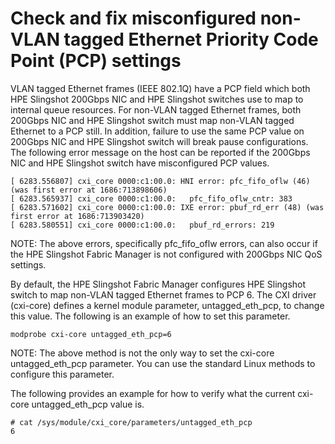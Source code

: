 
# Check and fix misconfigured non-VLAN tagged Ethernet Priority Code Point (PCP) settings

VLAN tagged Ethernet frames (IEEE 802.1Q) have a PCP field which both HPE Slingshot 200Gbps NIC
and HPE Slingshot switches use to map to internal queue resources. For non-VLAN tagged Ethernet
frames, both 200Gbps NIC and HPE Slingshot switch must map non-VLAN tagged Ethernet to a PCP
still. In addition, failure to use the same PCP value on 200Gbps NIC and HPE Slingshot switch
will break pause configurations. The following error message on the host can
be reported if the 200Gbps NIC and HPE Slingshot switch have misconfigured PCP values.

```screen
[ 6283.556807] cxi_core 0000:c1:00.0: HNI error: pfc_fifo_oflw (46) (was first error at 1686:713898606)
[ 6283.565937] cxi_core 0000:c1:00.0:   pfc_fifo_oflw_cntr: 383
[ 6283.571602] cxi_core 0000:c1:00.0: IXE error: pbuf_rd_err (48) (was first error at 1686:713903420)
[ 6283.580551] cxi_core 0000:c1:00.0:   pbuf_rd_errors: 219
```

NOTE: The above errors, specifically pfc_fifo_oflw errors, can also occur if
the HPE Slingshot Fabric Manager is not configured with 200Gbps NIC QoS settings.

By default, the HPE Slingshot Fabric Manager configures HPE Slingshot switch to map non-VLAN
tagged Ethernet frames to PCP 6. The CXI driver (cxi-core) defines a kernel
module parameter, untagged_eth_pcp, to change this value. The following is an
example of how to set this parameter.

```screen
modprobe cxi-core untagged_eth_pcp=6
```

NOTE: The above method is not the only way to set the cxi-core untagged_eth_pcp
parameter. You can use the standard Linux methods to configure this parameter.

The following provides an example for how to verify what the current cxi-core
untagged_eth_pcp value is.

```screen
# cat /sys/module/cxi_core/parameters/untagged_eth_pcp
6
```
